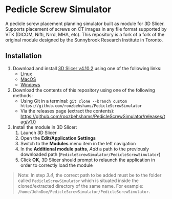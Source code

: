 # Pedicle Screw Simulator

A pedicle screw placement planning simulator built as module for 3D Slicer.
Supports placement of screws on CT images in any file format supported by VTK
(DICOM, Nifti, Nrrd, MHA, etc). This repository is a fork of a fork of the original
module designed by the Sunnybrook Research Institute in Toronto.


## Installation

1. Download and install [3D Slicer v4.10.2](https://slicer.kitware.com/midas3/folder/274) using one of the following links:
    - [Linux](https://slicer.kitware.com/midas3/download/item/435293/Slicer-4.10.2-linux-amd64.tar.gz)
    - [MacOS](https://slicer.kitware.com/midas3/download/item/433773/Slicer-4.10.2-macosx-amd64.dmg)
    - [Windows](https://slicer.kitware.com/midas3/download/item/433684/Slicer-4.10.2-win-amd64.exe)
2. Download the contents of this repository using one of the following methods:
    - Using Git in a terminal: `git clone --branch custom https://github.com/roozbehshams/PedicleScrewSimulator`
    - Via the releases page (extract the contents): https://github.com/roozbehshams/PedicleScrewSimulator/releases/tag/v1.0
3. Install the module in 3D Slicer:
    1. Launch 3D Slicer
    2. Open the **Edit/Application Settings**
    3. Switch to the **Modules** menu item in the left navigation
    4. In the **Additional module paths**, *Add* a path to the previously downloaded path (`PedicleScrewSimulator/PedicleScrewSimulator`)
    5. Click **OK**, 3D Slicer should prompt to relaunch the application in order to correctly load the module

> Note: In step *3.4*, the correct path to be added must be to the folder called `PedicleScrewSimulator` which is situated inside
> the cloned/extracted directory of the same name. For example: `/home/JohnDoe/PedicleScrewSimulator/PedicleScrewSimulator`.
